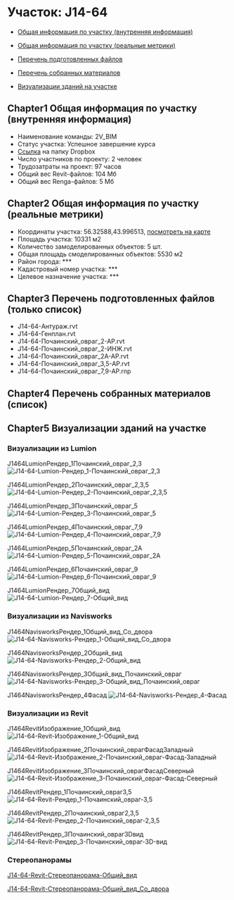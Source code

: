 # Участок: J14-64

* [Общая информация по участку (внутренняя информация)](#Chapter1)

* [Общая информация по участку (реальные метрики)](#Chapter2)

* [Перечень подготовленных файлов](#Chapter3)

* [Перечень собранных материалов](#Chapter4)

* [Визуализации зданий на участке](#Chapter5)

## <a id="test">Chapter1</a> Общая информация по участку (внутренняя информация)
+ Наименование команды: 2V_BIM
+ Статус участка: Успешное завершение курса
+ [Ссылка](https://www.dropbox.com/sh/wvvgv1nw1iqred9/AACYUoDqiCLdQVyrN639yLlja/J14_64?dl=0) на папку Dropbox
+ Число участников по проекту: 2 человек
+ Трудозатраты на проект: 97 часов
+ Общий вес Revit-файлов: 104 Мб
+ Общий вес Renga-файлов: 5 Мб
## <a id="test">Chapter2</a> Общая информация по участку (реальные метрики)
+ Координаты участка: 56.32588,43.996513, [посмотреть на карте]("yandex.ru/maps/47/nizhny-novgorod/?ll=56.32588%2C43.996513&z=19")
+ Площадь участка: 10331 м2
+ Количество замоделированных объектов: 5 шт.
+ Общая площадь смоделированных объектов: 5530 м2
+ Район города: *** 
+ Кадастровый номер участка: *** 
+ Целевое назначение участка: *** 
## <a id="test">Chapter3</a> Перечень подготовленных файлов (только список)
+ J14-64-Антураж.rvt
+ J14-64-Генплан.rvt
+ J14-64-Почаинский_овраг_2-АР.rvt
+ J14-64-Почаинский_овраг_2-ИНЖ.rvt
+ J14-64-Почаинский_овраг_2А-АР.rvt
+ J14-64-Почаинский_овраг_3,5-АР.rvt
+ J14-64-Почаинский_овраг_7,9-АР.rnp
## <a id="test">Chapter4</a> Перечень собранных материалов (список)
## <a id="test">Chapter5</a> Визуализации зданий на участке
### Визуализации из Lumion
J1464LumionРендер_1Почаинский_овраг_2,3
![J14-64-Lumion-Рендер_1-Почаинский_овраг_2,3](/Images/J14_64/J14-64-Lumion-Рендер_1-Почаинский_овраг_2,3_Compressed.jpg)

J1464LumionРендер_2Почаинский_овраг_2,3,5
![J14-64-Lumion-Рендер_2-Почаинский_овраг_2,3,5](/Images/J14_64/J14-64-Lumion-Рендер_2-Почаинский_овраг_2,3,5_Compressed.jpg)

J1464LumionРендер_3Почаинский_овраг_5
![J14-64-Lumion-Рендер_3-Почаинский_овраг_5](/Images/J14_64/J14-64-Lumion-Рендер_3-Почаинский_овраг_5_Compressed.jpg)

J1464LumionРендер_4Почаинский_овраг_7,9
![J14-64-Lumion-Рендер_4-Почаинский_овраг_7,9](/Images/J14_64/J14-64-Lumion-Рендер_4-Почаинский_овраг_7,9_Compressed.jpg)

J1464LumionРендер_5Почаинский_овраг_2А
![J14-64-Lumion-Рендер_5-Почаинский_овраг_2А](/Images/J14_64/J14-64-Lumion-Рендер_5-Почаинский_овраг_2А_Compressed.jpg)

J1464LumionРендер_6Почаинский_овраг_9
![J14-64-Lumion-Рендер_6-Почаинский_овраг_9](/Images/J14_64/J14-64-Lumion-Рендер_6-Почаинский_овраг_9_Compressed.jpg)

J1464LumionРендер_7Общий_вид
![J14-64-Lumion-Рендер_7-Общий_вид](/Images/J14_64/J14-64-Lumion-Рендер_7-Общий_вид_Compressed.jpg)

### Визуализации из Navisworks
J1464NavisworksРендер_1Общий_вид_Со_двора
![J14-64-Navisworks-Рендер_1-Общий_вид_Со_двора](/Images/J14_64/J14-64-Navisworks-Рендер_1-Общий_вид_Со_двора_Compressed.jpg)

J1464NavisworksРендер_2Общий_вид
![J14-64-Navisworks-Рендер_2-Общий_вид](/Images/J14_64/J14-64-Navisworks-Рендер_2-Общий_вид_Compressed.jpg)

J1464NavisworksРендер_3Общий_вид_Почаинский_овраг
![J14-64-Navisworks-Рендер_3-Общий_вид_Почаинский_овраг](/Images/J14_64/J14-64-Navisworks-Рендер_3-Общий_вид_Почаинский_овраг_Compressed.jpg)

J1464NavisworksРендер_4Фасад
![J14-64-Navisworks-Рендер_4-Фасад](/Images/J14_64/J14-64-Navisworks-Рендер_4-Фасад_Compressed.jpg)

### Визуализации из Revit
J1464RevitИзображение_1Общий_вид
![J14-64-Revit-Изображение_1-Общий_вид](/Images/J14_64/J14-64-Revit-Изображение_1-Общий_вид_Compressed.jpg)

J1464RevitИзображение_2Почаинский_оврагФасадЗападный
![J14-64-Revit-Изображение_2-Почаинский_овраг-Фасад-Западный](/Images/J14_64/J14-64-Revit-Изображение_2-Почаинский_овраг-Фасад-Западный_Compressed.jpg)

J1464RevitИзображение_3Почаинский_оврагФасадСеверный
![J14-64-Revit-Изображение_3-Почаинский_овраг-Фасад-Северный](/Images/J14_64/J14-64-Revit-Изображение_3-Почаинский_овраг-Фасад-Северный_Compressed.jpg)

J1464RevitРендер_1Почаинский_овраг3,5
![J14-64-Revit-Рендер_1-Почаинский_овраг-3,5](/Images/J14_64/J14-64-Revit-Рендер_1-Почаинский_овраг-3,5_Compressed.jpg)

J1464RevitРендер_2Почаинский_овраг2,3,5
![J14-64-Revit-Рендер_2-Почаинский_овраг-2,3,5](/Images/J14_64/J14-64-Revit-Рендер_2-Почаинский_овраг-2,3,5_Compressed.jpg)

J1464RevitРендер_3Почаинский_овраг3Dвид
![J14-64-Revit-Рендер_3-Почаинский_овраг-3D-вид](/Images/J14_64/J14-64-Revit-Рендер_3-Почаинский_овраг-3D-вид_Compressed.jpg)

### Стереопанорамы
[J14-64-Revit-Стереопанорама-Общий_вид](https://pano.autodesk.com/pano.html?url=jpgs/c5ceb72d-ff25-4288-abce-5db1fa3103dc&version=2)

[J14-64-Revit-Стереопанорама-Общий_вид_Со_двора](https://pano.autodesk.com/pano.html?url=jpgs/5c0d5413-1963-4619-844c-90bae4a67c91&version=2)

